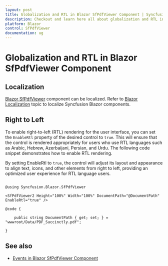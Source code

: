 ```yaml
---
layout: post
title: Globalization and RTL in Blazor SfPdfViewer Component | Syncfusion
description: Checkout and learn here all about globalization and RTL in Syncfusion Blazor SfPdfViewer component and more.
platform: Blazor
control: SfPdfViewer
documentation: ug
---
```


# Globalization and RTL in Blazor SfPdfViewer Component

## Localization

[Blazor SfPdfViewer](https://www.syncfusion.com/blazor-components/blazor-pdf-viewer) component can be localized. Refer to [Blazor Localization](https://blazor.syncfusion.com/documentation/common/localization) topic to localize Syncfusion Blazor components.

## Right to Left

To enable right-to-left (RTL) rendering for the user interface, you can set the `EnableRtl` property of the desired control to `true`. This will ensure that the control is rendered appropriately for users who use RTL languages such as Arabic, Hebrew, Azerbaijani, Persian, and Urdu. The following code snippet demonstrates how to enable RTL rendering.

By setting EnableRtl to `true`, the control will adjust its layout and appearance to align text, icons, and other elements from right to left, providing an optimized user experience for RTL language users.

```cshtml

@using Syncfusion.Blazor.SfPdfViewer

<SfPdfViewer2 Height="100%" Width="100%" DocumentPath="@DocumentPath" EnableRtl="true" />

@code {

    public string DocumentPath { get; set; } = "wwwroot/Data/PDF_Succinctly.pdf";

}

```

## See also

* [Events in Blazor SfPdfViewer Component](./events)